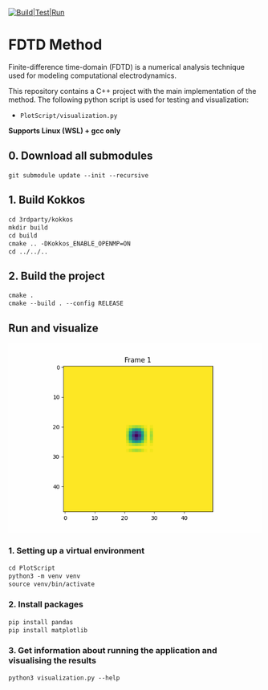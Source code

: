 [![Build|Test|Run](https://github.com/Amazingkivas/FDTD_Method/actions/workflows/main.yml/badge.svg)](https://github.com/Amazingkivas/FDTD_Method/actions/workflows/main.yml)

# FDTD Method

Finite-difference time-domain (FDTD) is a numerical analysis technique used for modeling computational electrodynamics. 

This repository contains a C++ project with the main implementation of the method. The following python script is used for testing and visualization:
* `PlotScript/visualization.py`

**Supports Linux (WSL) + gcc only**

## 0. Download all submodules
  ```
  git submodule update --init --recursive
  ```
## 1. Build Kokkos
  ```
  cd 3rdparty/kokkos
  mkdir build
  cd build
  cmake .. -DKokkos_ENABLE_OPENMP=ON
  cd ../../..
  ```
## 2. Build the project
  ```
  cmake .
  cmake --build . --config RELEASE
  ```

## Run and visualize

![](https://github.com/Amazingkivas/FDTD_Method/blob/main/PlotScript/Animations/animation_Ez.gif)

### 1. Setting up a virtual environment
  ```
  cd PlotScript
  python3 -m venv venv
  source venv/bin/activate
  ```
### 2. Install packages
  ```
  pip install pandas
  pip install matplotlib
  ```
### 3. Get information about running the application and visualising the results
  ```
  python3 visualization.py --help
  ```
